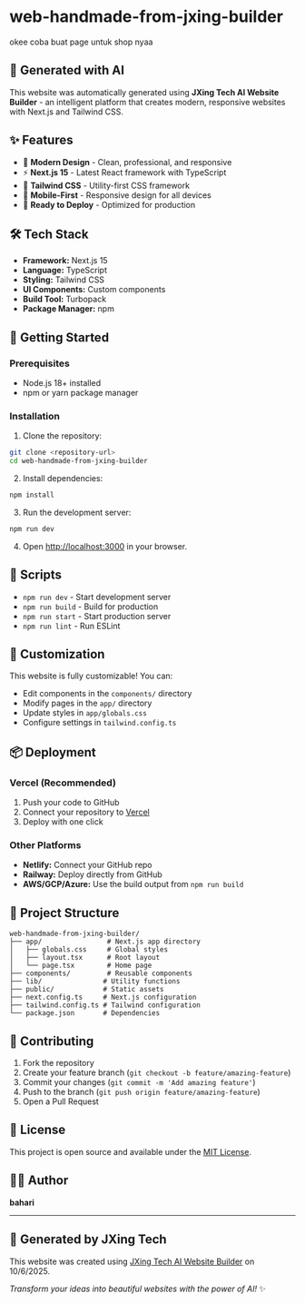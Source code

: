 # web-handmade-from-jxing-builder

okee coba buat page untuk shop nyaa

## 🚀 Generated with AI

This website was automatically generated using **JXing Tech AI Website Builder** - an intelligent platform that creates modern, responsive websites with Next.js and Tailwind CSS.

## ✨ Features

- 🎨 **Modern Design** - Clean, professional, and responsive
- ⚡ **Next.js 15** - Latest React framework with TypeScript
- 🎯 **Tailwind CSS** - Utility-first CSS framework
- 📱 **Mobile-First** - Responsive design for all devices
- 🔧 **Ready to Deploy** - Optimized for production

## 🛠️ Tech Stack

- **Framework:** Next.js 15
- **Language:** TypeScript
- **Styling:** Tailwind CSS
- **UI Components:** Custom components
- **Build Tool:** Turbopack
- **Package Manager:** npm

## 🚀 Getting Started

### Prerequisites

- Node.js 18+ installed
- npm or yarn package manager

### Installation

1. Clone the repository:
```bash
git clone <repository-url>
cd web-handmade-from-jxing-builder
```

2. Install dependencies:
```bash
npm install
```

3. Run the development server:
```bash
npm run dev
```

4. Open [http://localhost:3000](http://localhost:3000) in your browser.

## 📝 Scripts

- `npm run dev` - Start development server
- `npm run build` - Build for production
- `npm run start` - Start production server
- `npm run lint` - Run ESLint

## 🎨 Customization

This website is fully customizable! You can:

- Edit components in the `components/` directory
- Modify pages in the `app/` directory
- Update styles in `app/globals.css`
- Configure settings in `tailwind.config.ts`

## 📦 Deployment

### Vercel (Recommended)
1. Push your code to GitHub
2. Connect your repository to [Vercel](https://vercel.com)
3. Deploy with one click

### Other Platforms
- **Netlify:** Connect your GitHub repo
- **Railway:** Deploy directly from GitHub
- **AWS/GCP/Azure:** Use the build output from `npm run build`

## 📄 Project Structure

```
web-handmade-from-jxing-builder/
├── app/                # Next.js app directory
│   ├── globals.css     # Global styles
│   ├── layout.tsx      # Root layout
│   └── page.tsx        # Home page
├── components/         # Reusable components
├── lib/               # Utility functions
├── public/            # Static assets
├── next.config.ts     # Next.js configuration
├── tailwind.config.ts # Tailwind configuration
└── package.json       # Dependencies
```

## 🤝 Contributing

1. Fork the repository
2. Create your feature branch (`git checkout -b feature/amazing-feature`)
3. Commit your changes (`git commit -m 'Add amazing feature'`)
4. Push to the branch (`git push origin feature/amazing-feature`)
5. Open a Pull Request

## 📜 License

This project is open source and available under the [MIT License](LICENSE).

## 👨‍💻 Author

**bahari**

---

## 🤖 Generated by JXing Tech

This website was created using [JXing Tech AI Website Builder](https://jxingtech.com) on 10/6/2025.

*Transform your ideas into beautiful websites with the power of AI!* ✨
